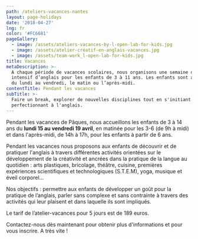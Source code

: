 ```yaml
---
path: /ateliers-vacances-nantes
layout: page-holidays
date: '2018-04-27'
lng: fr
color: '#FC6681'
pageGallery:
  - image: /assets/ateliers-vacances-by-l-open-lab-for-kids.jpg
  - image: /assets/atelier-créatif-en-anglais-vacances.jpg
  - image: /assets/team-work_l-open-lab-for-kids.jpg
title: Vacances
metaDescription: >-
  A chaque période de vacances scolaires, nous organisons une semaine de stage
  intensif d’anglais pour les enfants de 3 à 11 ans. Les enfants sont accueillis
  du lundi au vendredi, le matin ou l’après-midi.
contentTitle: Pendant les vacances
subTitle: >-
  Faire un break, explorer de nouvelles disciplines tout en s'initiant ou se
  perfectionnant à l'anglais.
---
```

Pendant les vacances de Pâques, nous accueillons les enfants de 3 à 14 ans du **lundi 15 au vendredi 19 avril**, en matinée pour les 3-6 (de 9h à midi) et dans l'après-midi, de 14h à 17h, pour les enfants à partir de 6 ans. 

Pendant les vacances nous proposons aux enfants de découvrir et de pratiquer l'anglais à travers différentes activités orientées sur le développement de la créativité et ancrées dans la pratique de la langue au quotidien : arts plastiques, bricolage, théâtre, cuisine, premières expériences scientifiques et technologiques (S.T.E.M), yoga, musique et éveil corporel...

Nos objectifs : permettre aux enfants de développer un goût pour la pratique de l’anglais, parler sans complexe et sans contrainte à travers des activités qui leur plaisent et dans laquelle ils sont impliqués.

Le tarif de l’atelier-vacances pour 5 jours est de 189 euros.

Contactez-nous dès maintenant pour obtenir plus d'informations et pour vous inscrire. A très vite !
